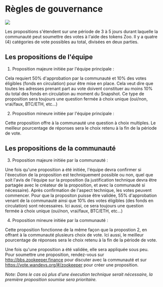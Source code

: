 
# Règles de gouvernance

![](/governance.png)

Les propositions s'étendent sur une période de 3 à 5 jours durant laquelle la communauté peut soumettre des votes à l'aide des tokens Zoo. Il y a quatre (4) catégories de vote possibles au total, divisées en deux parties.


## Les propositions de l'équipe

1) Proposition majeure initiée par l'équipe principale :

Cela requiert 50% d'approbation par la communauté et 10% des votes éligibles (fonds en circulation) pour être mise en place. Cela veut dire que toutes les adresses prenant part au vote doivent constituer au moins 10% du total des fonds en circulation au moment du Snapshot. Ce type de proposition sera toujours une question fermée à choix unique (oui/non, vrai/faux, BTC/ETH, etc...)

2) Proposition mineure initiée par l'équipe principale :

Cette proposition offre à la communauté une question à choix multiples. Le meilleur pourcentage de réponses sera le choix retenu à la fin de la période de vote.  


## Les propositions de la communauté

3) Proposition majeure initiée par la communauté :
 
Une fois qu'une proposition a été initiée, l'équipe devra confirmer si l'éxecution de la proposition est techniquement possible ou non, quel que soit l'avis de l'équipe sur la proposition (la justification technique devra être partagée avec le créateur de la proposition, et avec la communauté si nécessaire). Après confirmation de l'aspect technique, les votes peuvent commencer. Pour que la propositon puisse être validée, 55% d'approbation venant de la communauté ainsi que 10% des votes éligibles (des fonds en circulation) sont nécessaires. Ici aussi, ce sera toujours une question fermée à choix unique (oui/non, vrai/faux, BTC/ETH, etc...)

4) Proposition mineure initiée par la communauté :

Cette proposition fonctionne de la même façon que la propostion 2, en offrant à la communauté plusieurs choix de vote. Ici aussi, le meilleur pourcentage de réponses sera le choix retenu à la fin de la période de vote.


Une fois qu'une proposition a été validée, elle sera appliquée sous peu. Pour soumettre une proposition, rendez-vous sur http://bbs.zookeeper.finance pour discuter avec la communauté et sur https://vote.wandevs.org/#/zookeeper pour créer une proposition.  


_Note:_ _Dans le cas où plus d'une éxecution technique serait nécessaire, la première proposition soumise sera prioritaire._
